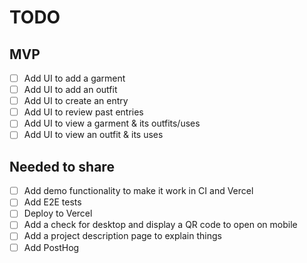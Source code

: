 # TODO

## MVP

- [ ] Add UI to add a garment
- [ ] Add UI to add an outfit
- [ ] Add UI to create an entry
- [ ] Add UI to review past entries
- [ ] Add UI to view a garment & its outfits/uses
- [ ] Add UI to view an outfit & its uses

## Needed to share

- [ ] Add demo functionality to make it work in CI and Vercel
- [ ] Add E2E tests
- [ ] Deploy to Vercel
- [ ] Add a check for desktop and display a QR code to open on mobile
- [ ] Add a project description page to explain things
- [ ] Add PostHog
